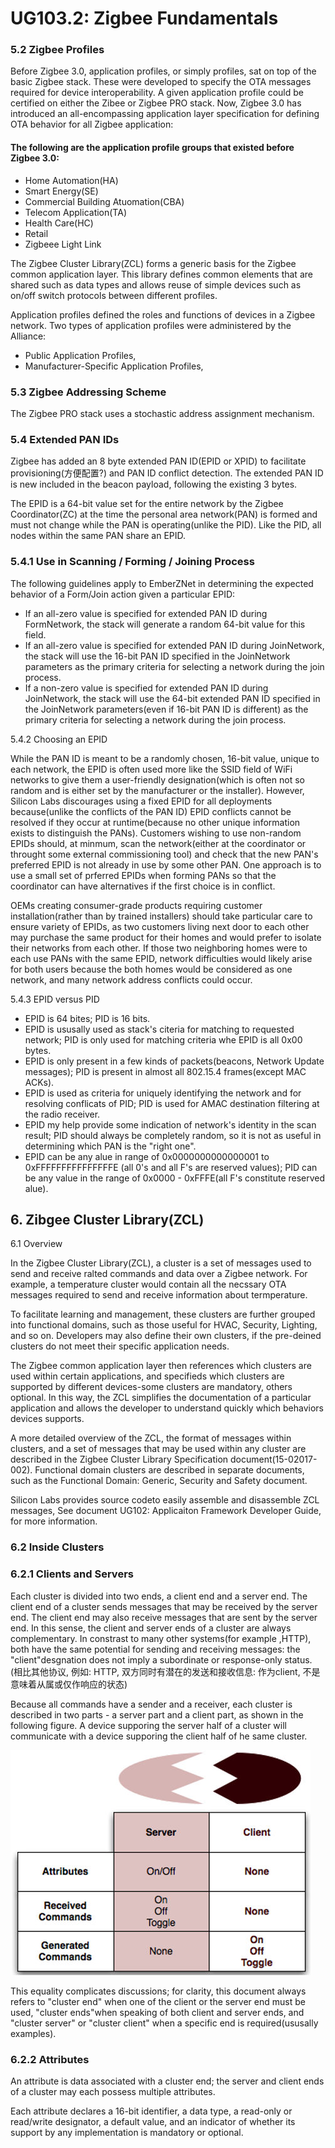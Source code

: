 # UG103.2: Zigbee Fundamentals

### 5.2 Zigbee Profiles

Before Zigbee 3.0, application profiles, or simply profiles, sat on top of the basic Zigbee stack. These were developed to specify the OTA messages required for device interoperability. A given application profile could be certified on either the Zibee or Zigbee PRO stack. Now, Zigbee 3.0 has introduced an all-encompassing application layer specification for defining OTA behavior for all Zigbee application:

#### The following are the application profile groups that existed before Zigbee 3.0:

* Home Automation\(HA\)
* Smart Energy\(SE\)
* Commercial Building Atuomation\(CBA\)
* Telecom Application\(TA\)
* Health Care\(HC\)
* Retail
* Zigbeee Light Link

The Zigbee Cluster Library\(ZCL\) forms a generic basis for the Zigbee common application layer. This library defines common elements that are shared such as data types and allows reuse of simple devices such as on/off switch protocols between different profiles.

Application profiles defined the roles and functions of devices in a Zigbee network. Two types of application profiles were administered by the Alliance:

* Public Application Profiles, 
* Manufacturer-Specific Application Profiles,

### 5.3 Zigbee Addressing Scheme

The Zigbee PRO stack uses a stochastic address assignment mechanism.

### 5.4 Extended PAN IDs

Zigbee has added an 8 byte extended PAN ID\(EPID or XPID\) to facilitate provisioning\(方便配置?\) and PAN ID conflict detection. The extended PAN ID is new included in the beacon payload, following the existing 3 bytes.

The EPID is a 64-bit value set for the entire network by the Zigbee Coordinator\(ZC\) at the time the personal area network\(PAN\) is formed and must not change while the PAN is operating\(unlike the PID\). Like the PID, all nodes within the same PAN share an EPID.

### 5.4.1 Use in Scanning / Forming / Joining Process

The following guidelines apply to EmberZNet in determining the expected behavior of a Form/Join action given a particular EPID:

* If an all-zero value is specified for extended PAN ID during FormNetwork, the stack will generate a random 64-bit value for this field.
* If an all-zero value is specified for extended PAN ID during JoinNetwork, the stack will use the 16-bit PAN ID specified in the JoinNetwork parameters as the primary criteria for selecting a network during the join process.
* If a non-zero value is specified for extended PAN ID during JoinNetwork, the stack will use the 64-bit extended PAN ID specified in the JoinNetwork parameters\(even if 16-bit PAN ID is different\) as the primary criteria for selecting a network during the join process.



5.4.2 Choosing an EPID

While the PAN ID is meant to be a randomly chosen, 16-bit value, unique to each network, the EPID is often used more like the SSID field of WiFi networks to give them a user-friendly designation\(which is often not so random and is either set by the manufacturer or the installer\). However, Silicon Labs discourages using a fixed EPID for all deployments because\(unlike the conflicts of the PAN ID\) EPID conflicts cannot be resolved if they occur at runtime\(because no other unique information exists to distinguish the PANs\). Customers wishing to use non-random EPIDs should, at minmum, scan the network\(either at the coordinator or throught some external commissioning tool\) and check that the new PAN's preferred EPID is not already in use by some other PAN. One approach is to use a small set of prferred EPIDs when forming PANs so that the coordinator can have alternatives if the first choice is in conflict.

OEMs creating consumer-grade products requiring customer installation\(rather than by trained installers\) should take particular care to ensure variety of EPIDs, as two customers living next door to each other may purchase the same product for their homes and would prefer to isolate their networks from each other. If those two neighboring homes were to each use PANs with the same EPID, network difficulties would likely arise for both users because the both homes would be considered as one network, and many network address conflicts could occur.

5.4.3 EPID versus PID

* EPID is 64 bites; PID is 16 bits.
* EPID is ususally used as stack's citeria for matching to requested network; PID is only used for matching criteria whe EPID is all 0x00 bytes.
* EPID is only present in a few kinds of packets\(beacons, Network Update messages\); PID is present in almost all 802.15.4 frames\(except MAC ACKs\).
* EPID is used as criteria for uniquely identifying the network and for resolving conflicats of PID; PID is used for AMAC destination filtering at the radio receiver.
* EPID my help provide some indication of network's identity in the scan result; PID should always be completely random, so it is not as useful in determining which PAN is the "right one".
* EPID can be any alue in range of 0x0000000000000001 to 0xFFFFFFFFFFFFFFFE \(all 0's and all F's are reserved values\); PID can be any value in the range of 0x0000 - 0xFFFE\(all F's constitute reserved alue\).

## 6. Zibgee Cluster Library\(ZCL\)

6.1 Overview

In the Zigbee Cluster Library\(ZCL\), a cluster is a set of messages used to send and receive ralted commands and data over a Zigbee network. For example, a temperature cluster would contain all the necssary OTA messages required to send and receive information about termperature.

To facilitate learning and management, these clusters are further grouped into functional domains, such as those useful for HVAC, Security, Lighting, and so on. Developers may also define their own clusters, if the pre-deined clusters do not meet their specific application needs.

The Zigbee common application layer then references which clusters are used within certain applications, and specifieds which clusters are supported by different devices-some clusters are mandatory, others optional. In this way, the ZCL simplifies the documentation of a particular application and allows the developer to understand quickly which behaviors devices supports.

A more detailed overview of the ZCL, the format of messages within clusters, and a set of messages that may be used within any cluster are described in the Zigbee Cluster Library Specification document\(15-02017-002\). Functional domain clusters are described in separate documents, such as the Functional Domain: Generic, Security and Safety document.

Silicon Labs provides source codeto easily assemble and disassemble ZCL messages, See document UG102: Applicaiton Framework Developer Guide, for more information.

### 6.2 Inside Clusters

### 6.2.1 Clients and Servers

Each cluster is divided into two ends, a client end and a server end. The client end of a cluster sends messages that may be received by the server end. The client end may also receive messages that are sent by the server end. In this sense, the client and server ends of a cluster are always complementary. In constrast to many other systems\(for example ,HTTP\), both have the same potential for sending and receiving messages: the "client"desgnation does not imply a subordinate or response-only status. \(相比其他协议, 例如: HTTP, 双方同时有潜在的发送和接收信息: 作为client, 不是意味着从属或仅作响应的状态\)

Because all commands have a sender and a receiver, each cluster is described in two parts - a server part and a client part, as shown in the following figure. A device supporing the server half of a cluster will communicate with a device supporing the client half of he same cluster.

![](.gitbook/assets/tu-pian.png)

This equality complicates discussions; for clarity, this document always refers to "cluster end" when one of the client or the server end must be used, "cluster ends"when speaking of both client and server ends, and "cluster server" or "cluster client" when a specific end is required\(ususally examples\).

### 6.2.2 Attributes

An attribute is data associated with a cluster end; the server and client ends of a cluster may each possess multiple attributes.

Each attribute declares a 16-bit identifier, a data type, a read-only or read/write designator, a default value, and an indicator of whether its support by any implementation is mandatory or optional.







